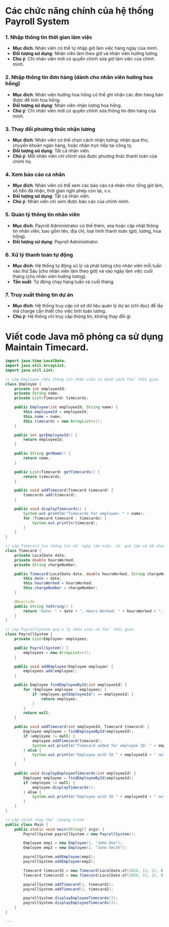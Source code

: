 # Các chức năng chính của hệ thống Payroll System

### 1. Nhập thông tin thời gian làm việc
   - **Mục đích**: Nhân viên có thể tự nhập giờ làm việc hàng ngày của mình.
   - **Đối tượng sử dụng**: Nhân viên làm theo giờ và nhân viên hưởng lương.
   - **Chú ý**: Chỉ nhân viên mới có quyền chỉnh sửa giờ làm việc của chính mình.

### 2. Nhập thông tin đơn hàng (dành cho nhân viên hưởng hoa hồng)
   - **Mục đích**: Nhân viên hưởng hoa hồng có thể ghi nhận các đơn hàng bán được để tính hoa hồng.
   - **Đối tượng sử dụng**: Nhân viên nhận lương hoa hồng.
   - **Chú ý**: Chỉ nhân viên mới có quyền chỉnh sửa thông tin đơn hàng của mình.

### 3. Thay đổi phương thức nhận lương
   - **Mục đích**: Nhân viên có thể chọn cách nhận lương: nhận qua thư, chuyển khoản ngân hàng, hoặc nhận trực tiếp tại công ty.
   - **Đối tượng sử dụng**: Tất cả nhân viên.
   - **Chú ý**: Mỗi nhân viên chỉ chỉnh sửa được phương thức thanh toán của chính họ.

### 4. Xem báo cáo cá nhân
   - **Mục đích**: Nhân viên có thể xem các báo cáo cá nhân như: tổng giờ làm, số tiền đã nhận, thời gian nghỉ phép còn lại, v.v.
   - **Đối tượng sử dụng**: Tất cả nhân viên.
   - **Chú ý**: Nhân viên chỉ xem được báo cáo của chính mình.

### 5. Quản lý thông tin nhân viên
   - **Mục đích**: Payroll Administrator có thể thêm, xóa hoặc cập nhật thông tin nhân viên, bao gồm tên, địa chỉ, loại hình thanh toán (giờ, lương, hoa hồng).
   - **Đối tượng sử dụng**: Payroll Administrator.

### 6. Xử lý thanh toán tự động
   - **Mục đích**: Hệ thống tự động xử lý và phát lương cho nhân viên mỗi tuần vào thứ Sáu (cho nhân viên làm theo giờ) và vào ngày làm việc cuối tháng (cho nhân viên hưởng lương).
   - **Tần suất**: Tự động chạy hàng tuần và cuối tháng.

### 7. Truy xuất thông tin dự án
   - **Mục đích**: Hệ thống truy cập cơ sở dữ liệu quản lý dự án (chỉ đọc) để lấy mã charge cần thiết cho việc tính toán lương.
   - **Chú ý**: Hệ thống chỉ truy cập thông tin, không thay đổi gì.


# Viết code Java mô phỏng ca sử dụng Maintain Timecard.
```java
import java.time.LocalDate;
import java.util.ArrayList;
import java.util.List;

// Lớp Employee chứa thông tin nhân viên và danh sách thẻ thời gian
class Employee {
    private int employeeId;
    private String name;
    private List<Timecard> timecards;

    public Employee(int employeeId, String name) {
        this.employeeId = employeeId;
        this.name = name;
        this.timecards = new ArrayList<>();
    }

    public int getEmployeeId() {
        return employeeId;
    }

    public String getName() {
        return name;
    }

    public List<Timecard> getTimecards() {
        return timecards;
    }

    public void addTimecard(Timecard timecard) {
        timecards.add(timecard);
    }

    public void displayTimecards() {
        System.out.println("Timecards for employee: " + name);
        for (Timecard timecard : timecards) {
            System.out.println(timecard);
        }
    }
}

// Lớp Timecard lưu thông tin về ngày làm việc, số giờ làm và mã charge
class Timecard {
    private LocalDate date;
    private double hoursWorked;
    private String chargeNumber;

    public Timecard(LocalDate date, double hoursWorked, String chargeNumber) {
        this.date = date;
        this.hoursWorked = hoursWorked;
        this.chargeNumber = chargeNumber;
    }

    @Override
    public String toString() {
        return "Date: " + date + ", Hours Worked: " + hoursWorked + ", Charge Number: " + chargeNumber;
    }
}

// Lớp PayrollSystem quản lý nhân viên và thẻ thời gian
class PayrollSystem {
    private List<Employee> employees;

    public PayrollSystem() {
        employees = new ArrayList<>();
    }

    public void addEmployee(Employee employee) {
        employees.add(employee);
    }

    public Employee findEmployeeById(int employeeId) {
        for (Employee employee : employees) {
            if (employee.getEmployeeId() == employeeId) {
                return employee;
            }
        }
        return null;
    }

    public void addTimecard(int employeeId, Timecard timecard) {
        Employee employee = findEmployeeById(employeeId);
        if (employee != null) {
            employee.addTimecard(timecard);
            System.out.println("Timecard added for employee ID: " + employeeId);
        } else {
            System.out.println("Employee with ID " + employeeId + " not found.");
        }
    }

    public void displayEmployeeTimecards(int employeeId) {
        Employee employee = findEmployeeById(employeeId);
        if (employee != null) {
            employee.displayTimecards();
        } else {
            System.out.println("Employee with ID " + employeeId + " not found.");
        }
    }
}

// Lớp chính chạy thử chương trình
public class Main {
    public static void main(String[] args) {
        PayrollSystem payrollSystem = new PayrollSystem();

        Employee emp1 = new Employee(1, "John Doe");
        Employee emp2 = new Employee(2, "Jane Smith");

        payrollSystem.addEmployee(emp1);
        payrollSystem.addEmployee(emp2);

        Timecard timecard1 = new Timecard(LocalDate.of(2024, 11, 1), 8.0, "CHG001");
        Timecard timecard2 = new Timecard(LocalDate.of(2024, 11, 2), 9.0, "CHG002");

        payrollSystem.addTimecard(1, timecard1);
        payrollSystem.addTimecard(1, timecard2);

        payrollSystem.displayEmployeeTimecards(1);
        payrollSystem.displayEmployeeTimecards(3);
    }
}

---

